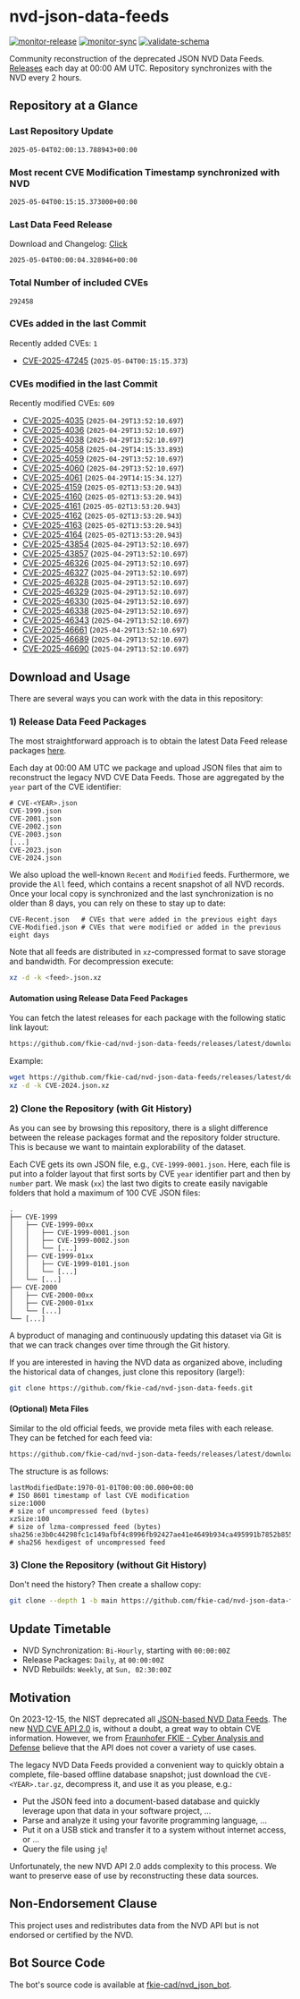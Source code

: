 # nvd-json-data-feeds

[![monitor-release](https://github.com/fkie-cad/nvd-json-data-feeds/actions/workflows/monitor_release.yml/badge.svg)](https://github.com/fkie-cad/nvd-json-data-feeds/actions/workflows/monitor_release.yml)
[![monitor-sync](https://github.com/fkie-cad/nvd-json-data-feeds/actions/workflows/monitor_sync.yml/badge.svg)](https://github.com/fkie-cad/nvd-json-data-feeds/actions/workflows/monitor_sync.yml)
[![validate-schema](https://github.com/fkie-cad/nvd-json-data-feeds/actions/workflows/validate_schema.yml/badge.svg)](https://github.com/fkie-cad/nvd-json-data-feeds/actions/workflows/validate_schema.yml)

Community reconstruction of the deprecated JSON NVD Data Feeds.
[Releases](https://github.com/fkie-cad/nvd-json-data-feeds/releases/latest) each day at 00:00 AM UTC.
Repository synchronizes with the NVD every 2 hours.

## Repository at a Glance

### Last Repository Update

```plain
2025-05-04T02:00:13.788943+00:00
```

### Most recent CVE Modification Timestamp synchronized with NVD

```plain
2025-05-04T00:15:15.373000+00:00
```

### Last Data Feed Release

Download and Changelog: [Click](https://github.com/fkie-cad/nvd-json-data-feeds/releases/latest)

```plain
2025-05-04T00:00:04.328946+00:00
```

### Total Number of included CVEs

```plain
292458
```

### CVEs added in the last Commit

Recently added CVEs: `1`

- [CVE-2025-47245](CVE-2025/CVE-2025-472xx/CVE-2025-47245.json) (`2025-05-04T00:15:15.373`)


### CVEs modified in the last Commit

Recently modified CVEs: `609`

- [CVE-2025-4035](CVE-2025/CVE-2025-40xx/CVE-2025-4035.json) (`2025-04-29T13:52:10.697`)
- [CVE-2025-4036](CVE-2025/CVE-2025-40xx/CVE-2025-4036.json) (`2025-04-29T13:52:10.697`)
- [CVE-2025-4038](CVE-2025/CVE-2025-40xx/CVE-2025-4038.json) (`2025-04-29T13:52:10.697`)
- [CVE-2025-4058](CVE-2025/CVE-2025-40xx/CVE-2025-4058.json) (`2025-04-29T14:15:33.893`)
- [CVE-2025-4059](CVE-2025/CVE-2025-40xx/CVE-2025-4059.json) (`2025-04-29T13:52:10.697`)
- [CVE-2025-4060](CVE-2025/CVE-2025-40xx/CVE-2025-4060.json) (`2025-04-29T13:52:10.697`)
- [CVE-2025-4061](CVE-2025/CVE-2025-40xx/CVE-2025-4061.json) (`2025-04-29T14:15:34.127`)
- [CVE-2025-4159](CVE-2025/CVE-2025-41xx/CVE-2025-4159.json) (`2025-05-02T13:53:20.943`)
- [CVE-2025-4160](CVE-2025/CVE-2025-41xx/CVE-2025-4160.json) (`2025-05-02T13:53:20.943`)
- [CVE-2025-4161](CVE-2025/CVE-2025-41xx/CVE-2025-4161.json) (`2025-05-02T13:53:20.943`)
- [CVE-2025-4162](CVE-2025/CVE-2025-41xx/CVE-2025-4162.json) (`2025-05-02T13:53:20.943`)
- [CVE-2025-4163](CVE-2025/CVE-2025-41xx/CVE-2025-4163.json) (`2025-05-02T13:53:20.943`)
- [CVE-2025-4164](CVE-2025/CVE-2025-41xx/CVE-2025-4164.json) (`2025-05-02T13:53:20.943`)
- [CVE-2025-43854](CVE-2025/CVE-2025-438xx/CVE-2025-43854.json) (`2025-04-29T13:52:10.697`)
- [CVE-2025-43857](CVE-2025/CVE-2025-438xx/CVE-2025-43857.json) (`2025-04-29T13:52:10.697`)
- [CVE-2025-46326](CVE-2025/CVE-2025-463xx/CVE-2025-46326.json) (`2025-04-29T13:52:10.697`)
- [CVE-2025-46327](CVE-2025/CVE-2025-463xx/CVE-2025-46327.json) (`2025-04-29T13:52:10.697`)
- [CVE-2025-46328](CVE-2025/CVE-2025-463xx/CVE-2025-46328.json) (`2025-04-29T13:52:10.697`)
- [CVE-2025-46329](CVE-2025/CVE-2025-463xx/CVE-2025-46329.json) (`2025-04-29T13:52:10.697`)
- [CVE-2025-46330](CVE-2025/CVE-2025-463xx/CVE-2025-46330.json) (`2025-04-29T13:52:10.697`)
- [CVE-2025-46338](CVE-2025/CVE-2025-463xx/CVE-2025-46338.json) (`2025-04-29T13:52:10.697`)
- [CVE-2025-46343](CVE-2025/CVE-2025-463xx/CVE-2025-46343.json) (`2025-04-29T13:52:10.697`)
- [CVE-2025-46661](CVE-2025/CVE-2025-466xx/CVE-2025-46661.json) (`2025-04-29T13:52:10.697`)
- [CVE-2025-46689](CVE-2025/CVE-2025-466xx/CVE-2025-46689.json) (`2025-04-29T13:52:10.697`)
- [CVE-2025-46690](CVE-2025/CVE-2025-466xx/CVE-2025-46690.json) (`2025-04-29T13:52:10.697`)


## Download and Usage

There are several ways you can work with the data in this repository:

### 1) Release Data Feed Packages

The most straightforward approach is to obtain the latest Data Feed release packages [here](https://github.com/fkie-cad/nvd-json-data-feeds/releases/latest).

Each day at 00:00 AM UTC we package and upload JSON files that aim to reconstruct the legacy NVD CVE Data Feeds.
Those are aggregated by the `year` part of the CVE identifier:

```
# CVE-<YEAR>.json
CVE-1999.json
CVE-2001.json
CVE-2002.json
CVE-2003.json
[...]
CVE-2023.json
CVE-2024.json
```

We also upload the well-known `Recent` and `Modified` feeds.
Furthermore, we provide the `All` feed, which contains a recent snapshot of all NVD records.
Once your local copy is synchronized and the last synchronization is no older than 8 days, you can rely on these to stay up to date:

```plain
CVE-Recent.json   # CVEs that were added in the previous eight days
CVE-Modified.json # CVEs that were modified or added in the previous eight days
```

Note that all feeds are distributed in `xz`-compressed format to save storage and bandwidth.
For decompression execute:

```sh
xz -d -k <feed>.json.xz
```

#### Automation using Release Data Feed Packages

You can fetch the latest releases for each package with the following static link layout:

```sh
https://github.com/fkie-cad/nvd-json-data-feeds/releases/latest/download/CVE-<YEAR>.json.xz
```

Example:

```sh
wget https://github.com/fkie-cad/nvd-json-data-feeds/releases/latest/download/CVE-2024.json.xz
xz -d -k CVE-2024.json.xz
```

### 2) Clone the Repository (with Git History)

As you can see by browsing this repository, there is a slight difference between the release packages format and the repository folder structure.
This is because we want to maintain explorability of the dataset.

Each CVE gets its own JSON file, e.g., `CVE-1999-0001.json`.
Here, each file is put into a folder layout that first sorts by CVE `year` identifier part and then by `number` part.
We mask (`xx`) the last two digits to create easily navigable folders that hold a maximum of 100 CVE JSON files:

```plain
.
├── CVE-1999
│   ├── CVE-1999-00xx
│   │   ├── CVE-1999-0001.json
│   │   ├── CVE-1999-0002.json
│   │   └── [...]
│   ├── CVE-1999-01xx
│   │   ├── CVE-1999-0101.json
│   │   └── [...]
│   └── [...]
├── CVE-2000
│   ├── CVE-2000-00xx
│   ├── CVE-2000-01xx
│   └── [...]
└── [...]
```

A byproduct of managing and continuously updating this dataset via Git is that we can track changes over time through the Git history.

If you are interested in having the NVD data as organized above, including the historical data of changes, just clone this repository (large!):

```sh
git clone https://github.com/fkie-cad/nvd-json-data-feeds.git
```

#### (Optional) Meta Files

Similar to the old official feeds, we provide meta files with each release. They can be fetched for each feed via:

```sh
https://github.com/fkie-cad/nvd-json-data-feeds/releases/latest/download/CVE-<YEAR>.meta
```

The structure is as follows:

```plain
lastModifiedDate:1970-01-01T00:00:00.000+00:00                          # ISO 8601 timestamp of last CVE modification
size:1000                                                               # size of uncompressed feed (bytes)
xzSize:100                                                              # size of lzma-compressed feed (bytes)
sha256:e3b0c44298fc1c149afbf4c8996fb92427ae41e4649b934ca495991b7852b855 # sha256 hexdigest of uncompressed feed
```

### 3) Clone the Repository (without Git History)

Don't need the history? Then create a shallow copy:

```sh
git clone --depth 1 -b main https://github.com/fkie-cad/nvd-json-data-feeds.git
```


## Update Timetable

* NVD Synchronization: `Bi-Hourly`, starting with `00:00:00Z`
* Release Packages: `Daily`, at `00:00:00Z`
* NVD Rebuilds: `Weekly`, at `Sun, 02:30:00Z`


## Motivation

On 2023-12-15, the NIST deprecated all [JSON-based NVD Data Feeds](https://nvd.nist.gov/vuln/data-feeds#divRetirementBanner-1).
The new [NVD CVE API 2.0](https://nvd.nist.gov/developers/vulnerabilities) is, without a doubt, a great way to obtain CVE information.
However, we from [Fraunhofer FKIE - Cyber Analysis and Defense](https://www.fkie.fraunhofer.de/en/departments/cad.html) believe that the API does not cover a variety of use cases.

The legacy NVD Data Feeds provided a convenient way to quickly obtain a complete, file-based offline database snapshot; just download the `CVE-<YEAR>.tar.gz`, decompress it, and use it as you please, e.g.:

- Put the JSON feed into a document-based database and quickly leverage upon that data in your software project, ...
- Parse and analyze it using your favorite programming language, ...
- Put it on a USB stick and transfer it to a system without internet access, or ...
- Query the file using `jq`!

Unfortunately, the new NVD API 2.0 adds complexity to this process.
We want to preserve ease of use by reconstructing these data sources.

## Non-Endorsement Clause

This project uses and redistributes data from the NVD API but is not endorsed or certified by the NVD.

## Bot Source Code

The bot's source code is available at [fkie-cad/nvd\_json\_bot](https://github.com/fkie-cad/nvd_json_bot).